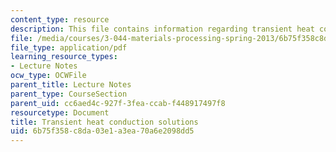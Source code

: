 ```yaml
---
content_type: resource
description: This file contains information regarding transient heat conduction solutions.
file: /media/courses/3-044-materials-processing-spring-2013/6b75f358c8da03e1a3ea70a6e2098dd5_MIT3_044S13_TranHeaCondSol.pdf
file_type: application/pdf
learning_resource_types:
- Lecture Notes
ocw_type: OCWFile
parent_title: Lecture Notes
parent_type: CourseSection
parent_uid: cc6aed4c-927f-3fea-ccab-f448917497f8
resourcetype: Document
title: Transient heat conduction solutions
uid: 6b75f358-c8da-03e1-a3ea-70a6e2098dd5
---
```

